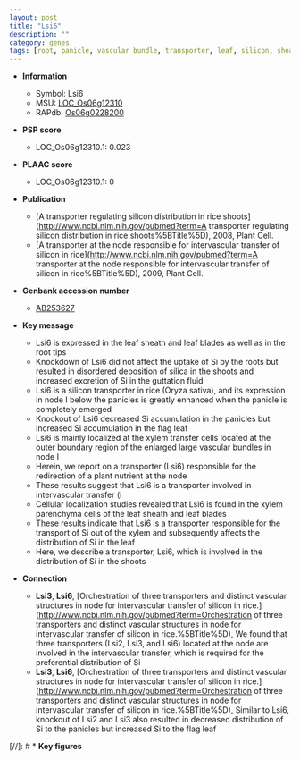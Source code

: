 ```yaml
---
layout: post
title: "Lsi6"
description: ""
category: genes
tags: [root, panicle, vascular bundle, transporter, leaf, silicon, sheath, shoot, xylem]
---
```


* **Information**  
    + Symbol: Lsi6  
    + MSU: [LOC_Os06g12310](http://rice.plantbiology.msu.edu/cgi-bin/ORF_infopage.cgi?orf=LOC_Os06g12310)  
    + RAPdb: [Os06g0228200](http://rapdb.dna.affrc.go.jp/viewer/gbrowse_details/irgsp1?name=Os06g0228200)  

* **PSP score**  
    + LOC_Os06g12310.1: 0.023 

* **PLAAC score**  
    + LOC_Os06g12310.1: 0 

* **Publication**  
    + [A transporter regulating silicon distribution in rice shoots](http://www.ncbi.nlm.nih.gov/pubmed?term=A transporter regulating silicon distribution in rice shoots%5BTitle%5D), 2008, Plant Cell.
    + [A transporter at the node responsible for intervascular transfer of silicon in rice](http://www.ncbi.nlm.nih.gov/pubmed?term=A transporter at the node responsible for intervascular transfer of silicon in rice%5BTitle%5D), 2009, Plant Cell.

* **Genbank accession number**  
    + [AB253627](http://www.ncbi.nlm.nih.gov/nuccore/AB253627)

* **Key message**  
    + Lsi6 is expressed in the leaf sheath and leaf blades as well as in the root tips
    + Knockdown of Lsi6 did not affect the uptake of Si by the roots but resulted in disordered deposition of silica in the shoots and increased excretion of Si in the guttation fluid
    + Lsi6 is a silicon transporter in rice (Oryza sativa), and its expression in node I below the panicles is greatly enhanced when the panicle is completely emerged
    + Knockout of Lsi6 decreased Si accumulation in the panicles but increased Si accumulation in the flag leaf
    + Lsi6 is mainly localized at the xylem transfer cells located at the outer boundary region of the enlarged large vascular bundles in node I
    + Herein, we report on a transporter (Lsi6) responsible for the redirection of a plant nutrient at the node
    + These results suggest that Lsi6 is a transporter involved in intervascular transfer (i
    + Cellular localization studies revealed that Lsi6 is found in the xylem parenchyma cells of the leaf sheath and leaf blades
    + These results indicate that Lsi6 is a transporter responsible for the transport of Si out of the xylem and subsequently affects the distribution of Si in the leaf
    + Here, we describe a transporter, Lsi6, which is involved in the distribution of Si in the shoots

* **Connection**  
    + __Lsi3__, __Lsi6__, [Orchestration of three transporters and distinct vascular structures in node for intervascular transfer of silicon in rice.](http://www.ncbi.nlm.nih.gov/pubmed?term=Orchestration of three transporters and distinct vascular structures in node for intervascular transfer of silicon in rice.%5BTitle%5D), We found that three transporters (Lsi2, Lsi3, and Lsi6) located at the node are involved in the intervascular transfer, which is required for the preferential distribution of Si
    + __Lsi3__, __Lsi6__, [Orchestration of three transporters and distinct vascular structures in node for intervascular transfer of silicon in rice.](http://www.ncbi.nlm.nih.gov/pubmed?term=Orchestration of three transporters and distinct vascular structures in node for intervascular transfer of silicon in rice.%5BTitle%5D), Similar to Lsi6, knockout of Lsi2 and Lsi3 also resulted in decreased distribution of Si to the panicles but increased Si to the flag leaf

[//]: # * **Key figures**  


